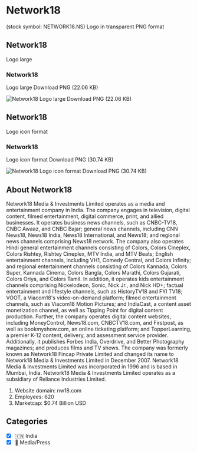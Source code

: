 # Network18
 (stock symbol: NETWORK18.NS) Logo in transparent PNG format

## Network18
 Logo large

### Network18
 Logo large Download PNG (22.06 KB)

![Network18
 Logo large Download PNG (22.06 KB)](/img/orig/NETWORK18.NS_BIG-e812487a.png)

## Network18
 Logo icon format

### Network18
 Logo icon format Download PNG (30.74 KB)

![Network18
 Logo icon format Download PNG (30.74 KB)](/img/orig/NETWORK18.NS-2a93ae41.png)

## About Network18


Network18 Media & Investments Limited operates as a media and entertainment company in India. The company engages in television, digital content, filmed entertainment, digital commerce, print, and allied businesses. It operates business news channels, such as CNBC-TV18, CNBC Awaaz, and CNBC Bajar; general news channels, including CNN News18, News18 India, News18 International, and News18; and regional news channels comprising News18 network. The company also operates Hindi general entertainment channels consisting of Colors, Colors Cineplex, Colors Rishtey, Rishtey Cineplex, MTV India, and MTV Beats; English entertainment channels, including VH1, Comedy Central, and Colors Infinity; and regional entertainment channels consisting of Colors Kannada, Colors Super, Kannada Cinema, Colors Bangla, Colors Marathi, Colors Gujarati, Colors Oriya, and Colors Tamil. In addition, it operates kids entertainment channels comprising Nickelodeon, Sonic, Nick Jr., and Nick HD+; factual entertainment and lifestyle channels, such as HistoryTV18 and FYI TV18; VOOT, a Viacom18's video-on-demand platform; filmed entertainment channels, such as Viacom18 Motion Pictures; and IndiaCast, a content asset monetization channel, as well as Tipping Point for digital content production. Further, the company operates digital content websites, including MoneyControl, News18.com, CNBCTV18.com, and Firstpost, as well as bookmyshow.com, an online ticketing platform; and TopperLearning, a premier K-12 content, delivery, and assessment service provider. Additionally, it publishes Forbes India, Overdrive, and Better Photography magazines; and produces films and TV shows. The company was formerly known as Network18 Fincap Private Limited and changed its name to Network18 Media & Investments Limited in December 2007. Network18 Media & Investments Limited was incorporated in 1996 and is based in Mumbai, India. Network18 Media & Investments Limited operates as a subsidiary of Reliance Industries Limited.

1. Website domain: nw18.com
2. Employees: 620
3. Marketcap: $0.74 Billion USD


## Categories
- [x] 🇮🇳 India
- [x] 📰 Media/Press
